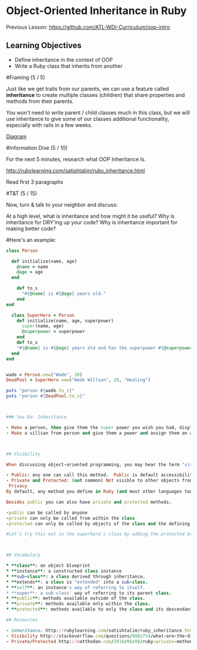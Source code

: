 #  Object-Oriented Inheritance in Ruby

Previous Lesson: https://github.com/ATL-WDI-Curriculum/oop-intro

## Learning Objectives
- Define inheritance in the context of OOP
- Write a Ruby class that inherits from another

#Framing (5 / 5)

Just like we get traits from our parents, we can use a feature called
**inheritance** to create multiple classes (children) that share properties and
methods from their parents.

You won't need to write parent / child classes much in this class, but we will
use inheritance to give some of our classes additional functionality, especially
with rails in a few weeks.

[Diagram](200px-Calling_super_in_ruby.jpg)


#Information Dive (5 / 10)

For the next 5 minutes, research what OOP Inheritance Is.

http://rubylearning.com/satishtalim/ruby_inheritance.html

Read first 3 paragraphs

#T&T (5 / 15)

Now, turn & talk to your neighbor and discuss:

At a high level, what is inheritance and how might it be useful?
Why is inheritance for DRY'ing up your code?
Why is inheritance important for making better code?

#Here's an example:
```ruby
class Person

  def initialize(name, age)
    @name = name
    @age = age
  end

    def to_s
      "#{@name} is #{@age} years old."
    end
end

  class SuperHero < Person
    def initialize(name, age, superpower)
      super(name, age)
      @superpower = superpower
    end
    def to_s
    "#{@name} is #{@age} years old and has the superpower #{@superpower}"
  end
end


wade = Person.new("Wade", 28)
DeadPool = SuperHero.new("Wade Willson", 28, "Healing")

puts "person #{wade.to_s}"
puts "person #{DeadPool.to_s}"



### You Do: Inheritance

- Make a person, then give them the super power you wish you had, display your heros power.
- Make a villian from person and give them a power and assign them an arch nemesis(hero).



## Visibility

When discussing object-oriented programming, you may hear the term "visibility".  This refers to the availability, or scope, of a method. Who can call this method on the object?

- Public: any one can call this method.  Public is default accessibility level for class methods.
- Private and Protected: (not common) Not visible to other objects from other classes.  Control visibility to other instances of that Class, including descendants.
 Privacy
By default, any method you define in Ruby (and most other languages too) is public. This means that anything outside of the object can call any of the methods, with the exception of initialize which is always private and can only be called by new.

Besides public you can also have private and protected methods.

-public can be called by anyone
-private can only be called from within the class
-protected can only be called by objects of the class and the defining subclasses

#Let’s try this out in the superhero's class by adding the protected keyword before defining the methods we want to protect, in our case, secert identity.



## Vocabulary

* **class**: an object blueprint
* **instance**: a constructed class instance
* **sub-class**: a class derived through inheritance.
* **extends**: a class is "extended" into a sub-class.
* **self**: an instance's way of referring to itself.
* **super**: a sub-class' way of referring to its parent class.
* **public**: methods available outside of the class.
* **private**: methods available only within the class.
* **protected**: methods available to only the class and its descendants.

## Resources

- inheritance: http://rubylearning.com/satishtalim/ruby_inheritance.html
- Visibility http://stackoverflow.com/questions/9882754/what-are-the-differences-between-private-public-and-protected-methods
- Private/Protected http://matthodan.com/2010/08/08/ruby-private-methods-vs-protected-methods.html
